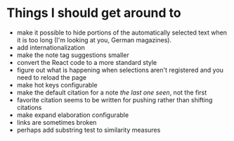 # Things I should get around to

- make it possible to hide portions of the automatically selected text when it is too long (I'm looking at you, German magazines).
- add internationalization
- make the note tag suggestions smaller
- convert the React code to a more standard style
- figure out what is happening when selections aren't registered and you need to reload the page
- make hot keys configurable
- make the default citation for a note *the last one seen*, not the first
- favorite citation seems to be written for pushing rather than shifting citations
- make expand elaboration configurable
- links are sometimes broken
- perhaps add substring test to similarity measures